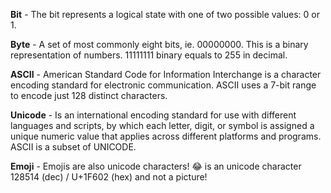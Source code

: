 

**Bit** - The bit represents a logical state with one of two possible values: 0 or 1.

**Byte** - A set of most commonly eight bits, ie. 00000000. This is a binary representation of numbers. 11111111 binary equals to 255 in decimal.

**ASCII** - American Standard Code for Information Interchange is a character encoding standard for electronic communication. ASCII uses a 7-bit range to encode just 128 distinct characters.

**Unicode** - Is an international encoding standard for use with different languages and scripts, by which each letter, digit, or symbol is assigned a unique numeric value that applies across different platforms and programs. ASCII is a subset of UNICODE.

**Emoji** - Emojis are also unicode characters! 😂 is an unicode character 128514 (dec) / U+1F602 (hex) and not a picture!